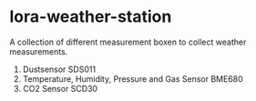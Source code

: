 # lora-weather-station
A collection of different measurement boxen to collect weather measurements.

1. Dustsensor SDS011
2. Temperature, Humidity, Pressure and Gas Sensor BME680 
3. CO2 Sensor SCD30
